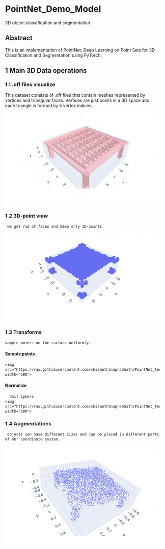 # PointNet_Demo_Model
3D object classification and segmentation 
## Abstract
This is an implementation of PointNet: Deep Learning on Point Sets for 3D Classification and Segmentation using PyTorch.

## 1 Main 3D Data operations


   ### 1.1 .off files visualize

   This dataset consists of .off files that contain meshes represented by vertices and triangular faces. Vertices are just points in a 3D space and each triangle is formed by 3 vertex indices.
   
   <img src="https://raw.githubusercontent.com/chiranthanaprabhath/PointNet_test/main/visualize_with_face.png" width="500">
    
   ### 1.2 3D-point view
   
     we get rid of faces and keep only 3D-points

   <img src="https://raw.githubusercontent.com/chiranthanaprabhath/PointNet_test/main/visualize_without_faces.png" width="500">
   
   ### 1.3 Transforms

    sample points on the surface uniformly.
    
   #### Sample points
   
    <img src="https://raw.githubusercontent.com/chiranthanaprabhath/PointNet_test/main/Transforms.png" width="500">
    
   #### Normalize
   
      Unit sphere
    <img src="https://raw.githubusercontent.com/chiranthanaprabhath/PointNet_test/main/Normalize.png" width="500">
    
   ### 1.4 Augmentations
   
     objects can have different sizes and can be placed in different parts of our coordinate system.
     
   <img src="https://raw.githubusercontent.com/chiranthanaprabhath/PointNet_test/main/Augmentations.png" width="500">
   

   
